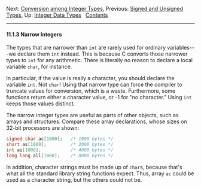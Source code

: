 Next: [Conversion among Integer Types](Integer-Conversion.md),
Previous: [Signed and Unsigned Types](Signed-and-Unsigned-Types.md),
Up: [Integer Data Types](Integer-Types.md)  
[Contents](index.md#SEC_Contents "Table of contents")  

------------------------------------------------------------------------


#### 11.1.3 Narrow Integers 

The types that are narrower than `int` are rarely used for ordinary
variables---we declare them `int` instead. This is because C converts
those narrower types to `int` for any arithmetic. There is literally no
reason to declare a local variable `char`, for instance.

In particular, if the value is really a character, you should declare
the variable `int`. Not `char`! Using that narrow type can force the
compiler to truncate values for conversion, which is a waste.
Furthermore, some functions return either a character value, or -1 for
"no character." Using `int` keeps those values distinct.

The narrow integer types are useful as parts of other objects, such as
arrays and structures. Compare these array declarations, whose sizes on
32-bit processors are shown:

``` C
signed char ac[1000];   /* 1000 bytes */
short as[1000];         /* 2000 bytes */
int ai[1000];           /* 4000 bytes */
long long all[1000];    /* 8000 bytes */
```

In addition, character strings must be made up of `char`s, because
that's what all the standard library string functions expect. Thus,
array `ac` could be used as a character string, but the others could not
be.

